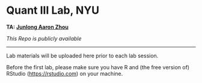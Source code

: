 # Quant III Lab, NYU

**TA: [Junlong Aaron Zhou](http://www.zhoujunlong.com)**

*This Repo is publicly available*

---

Lab materials will be uploaded here prior to each lab session.


Before the first lab, please make sure you have R and (the free version of) RStudio (https://rstudio.com) on your machine.
